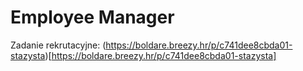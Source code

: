 # Employee Manager

Zadanie rekrutacyjne: (https://boldare.breezy.hr/p/c741dee8cbda01-stazysta)[https://boldare.breezy.hr/p/c741dee8cbda01-stazysta]